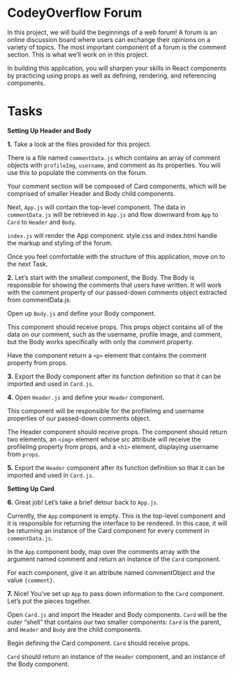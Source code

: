 # CodeyOverflow Forum

In this project, we will build the beginnings of a web forum! A forum is an online discussion board where users can exchange their opinions on a variety of topics. The most important component of a forum is the comment section. This is what we’ll work on in this project.

In building this application, you will sharpen your skills in React components by practicing using props as well as defining, rendering, and referencing components.

# Tasks

**Setting Up Header and Body**

**1.** Take a look at the files provided for this project.

There is a file named `commentData.js` which contains an array of comment objects with `profileImg`, `username`, and comment as its properties. You will use this to populate the comments on the forum.

Your comment section will be composed of Card components, which will be comprised of smaller Header and Body child components.

Next, `App.js` will contain the top-level component. The data in `commentData.js` will be retrieved in `App.js` and flow downward from `App` to `Card` to `Header` and `Body`.

`index.js` will render the App component. style.css and index.html handle the markup and styling of the forum.

Once you feel comfortable with the structure of this application, move on to the next Task.

**2.** Let’s start with the smallest component, the Body. The Body is responsible for showing the comments that users have written. It will work with the comment property of our passed-down comments object extracted from commentData.js.

Open up `Body.js` and define your Body component.

This component should receive props. This props object contains all of the data on our comment, such as the username, profile image, and comment, but the Body works specifically with only the comment property.

Have the component return a `<p>` element that contains the comment property from props.

**3.**
Export the Body component after its function definition so that it can be imported and used in `Card.js`.

**4.** Open `Header.js` and define your `Header` component.

This component will be responsible for the profileImg and username properties of our passed-down comments object.

The Header component should receive props. The component should return two elements, an `<img>` element whose src attribute will receive the profileImg property from props, and a `<h1>` element, displaying username from `props`.

**5.**
Export the `Header` component after its function definition so that it can be imported and used in `Card.js`.

**Setting Up Card**

**6.** Great job! Let’s take a brief detour back to `App.js`.

Currently, the `App` component is empty. This is the top-level component and it is responsible for returning the interface to be rendered. In this case, it will be returning an instance of the Card component for every comment in `commentData.js`.

In the `App` component body, map over the comments array with the argument named comment and return an instance of the `Card` component.

For each component, give it an attribute named commentObject and the value `{comment}`.

**7.** Nice! You’ve set up `App` to pass down information to the `Card` component. Let’s put the pieces together.

Open `Card.js` and import the Header and Body components. `Card` will be the outer “shell” that contains our two smaller components: `Card` is the parent, and `Header` and `Body` are the child components.

Begin defining the Card component. `Card` should receive props.

`Card` should return an instance of the `Header` component, and an instance of the Body component.
